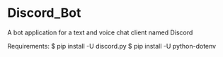 # Discord_Bot
A bot application for a text and voice chat client named Discord

Requirements:
$ pip install -U discord.py
$ pip install -U python-dotenv

